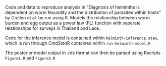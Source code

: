 Code and data to reproduce analysis in "Diagnosis of helminths is dependent on worm fecundity and the distribution of parasites within hosts" by Crellen et al. be run using R. 
Models the relationship between worm burden and egg output as a power law (PL) function with seperate relationships for surveys in Thailand and Laos.

Code for the inference model is contained within `helminth-inference.stan`, which is run through CmdStanR contained within `run-helminth-model.R`

The posterior model output in .rds format can then be parsed using Rscripts `Figure1.R` and `Figure2.R` 
